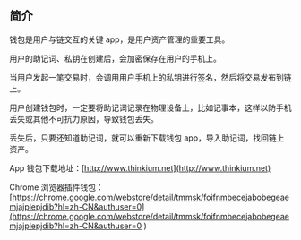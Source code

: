 ## 简介

钱包是用户与链交互的关键 app，是用户资产管理的重要工具。

用户的助记词、私钥在创建后，会加密保存在用户的手机上。

当用户发起一笔交易时，会调用用户手机上的私钥进行签名，然后将交易发布到链上。

用户创建钱包时，一定要将助记词记录在物理设备上，比如记事本，这样以防手机丢失或其他不可抗力原因，导致钱包丢失。

丢失后，只要还知道助记词，就可以重新下载钱包 app，导入助记词，找回链上资产。



App 钱包下载地址：[http://www.thinkium.net](http://www.thinkium.net)

Chrome 浏览器插件钱包：[https://chrome.google.com/webstore/detail/tmmsk/foifnmbecejabobegeaemjajplepjdib?hl=zh-CN&authuser=0](https://chrome.google.com/webstore/detail/tmmsk/foifnmbecejabobegeaemjajplepjdib?hl=zh-CN&authuser=0  )  





